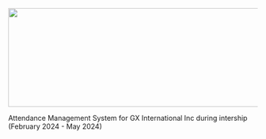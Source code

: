  <img align="center" width="600" height="200" src="http://gxii.com.ph/img/logo.png"> 

Attendance Management System for GX International Inc during intership (February 2024 - May 2024)

 
